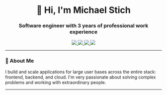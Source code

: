 <h1 align="center">👋 Hi, I'm Michael Stich</h1>
<h3 align="center">Software engineer with 3 years of professional work experience</h3>

<p align="center">
  <a href="https://linkedin.com/in/mcstich" target="_blank">
    <img src="https://img.shields.io/badge/LinkedIn-2b7fff?style=for-the-badge&logo=linkedin&logoColor=white" />
  </a>
  <a href="https://mcstich.com/Michael_Stich_Resume.pdf" target="_blank">
    <img src="https://img.shields.io/badge/Resume-efb100?style=for-the-badge" />
  </a>
  <a href="mailto:mcstich@oulook.com">
    <img src="https://img.shields.io/badge/Email-00bba7?style=for-the-badge" />
  </a>
  <a href="https://mcstich.com" target="_blank">
    <img src="https://img.shields.io/badge/Portfolio-ec003f?style=for-the-badge" />
  </a>
</p>

---

### 🚀 About Me
I build and scale applications for large user bases across the entire stack: frontend, backend, and cloud. I'm very passionate about solving complex problems and working with extraordinary people.

---
